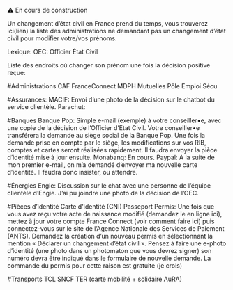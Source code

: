 ⚠️ En cours de construction

Un changement d’état civil en France prend du temps, vous trouverez ici(lien) la liste des administrations ne demandant pas un changement d’état civil pour modifier votre/vos prénoms. 

Lexique: OEC: Officier État Civil 

Liste des endroits où changer son prénom une fois la décision positive reçue:

#Administrations 
CAF
FranceConnect
MDPH
Mutuelles
Pôle Emploi 
Sécu


#Assurances:
MACIF: Envoi d’une photo de la décision sur le chatbot du service clientèle.
Parachut:

#Banques
Banque Pop: Simple e-mail (exemple) à votre conseiller•e, avec une copie de la décision de l’Officier d’Etat Civil. Votre conseiller•e transférera la demande au siège social de la Banque Pop. Une fois la demande prise en compte par le siège, les modifications sur vos RIB, comptes et cartes seront réalisées rapidement. 
Il faudra envoyer la pièce d’identité mise à jour ensuite. 
Monabanq: En cours.
Paypal: A la suite de mon premier e-mail, on m’a demandé d’envoyer ma nouvelle carte d’identité. Il faudra donc insister, ou attendre. 

#Énergies
Engie: Discussion sur le chat avec une personne de l’équipe clientèle d’Engie. J’ai pu joindre une photo de la décision de l’OEC. 

#Pièces d’identité 
Carte d'identité (CNI)
Passeport
Permis: Une fois que vous avez reçu votre acte de naissance modifié (demandez le en ligne ici), mettez à jour votre compte France Connect (voir comment faire ici) puis connectez-vous sur le site de l’Agence Nationale des Services de Paiement (ANTS). Demandez la création d’un nouveau permis en sélectionnant la mention « Déclarer un changement d’état civil ». Pensez à faire une e-photo d’identité (une photo dans un photomaton que vous devrez signer) son numéro devra être indiqué dans le formulaire de nouvelle demande. La commande du permis pour cette raison est gratuite (je crois)

#Transports 
TCL
SNCF TER (carte mobilité + solidaire AuRA)
